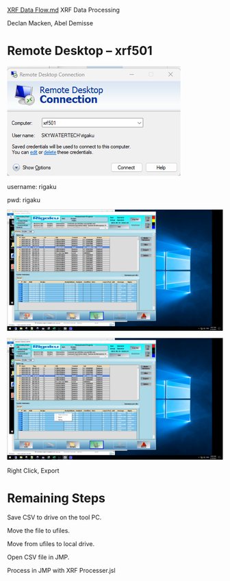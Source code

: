 
[XRF Data Flow.md](https://github.com/user-attachments/files/22752522/XRF.Data.Flow.md)
XRF Data Processing

Declan Macken\, Abel Demisse

# Remote Desktop – xrf501

![](https://github.com/SpannerHead11/JMP-Scripts/blob/main/IMG/XRF%20Data%20Flow_0.png)

username: rigaku

pwd: rigaku

![](https://github.com/SpannerHead11/JMP-Scripts/blob/main/IMG/XRF%20Data%20Flow_1.png)

![](https://github.com/SpannerHead11/JMP-Scripts/blob/main/IMG/XRF%20Data%20Flow_2.png)

Right Click\, Export

# Remaining Steps

Save CSV to drive on the tool PC\.

Move the file to ufiles\.

Move from ufiles to local drive\.

Open CSV file in JMP\.

Process in JMP with XRF Processer\.jsl

